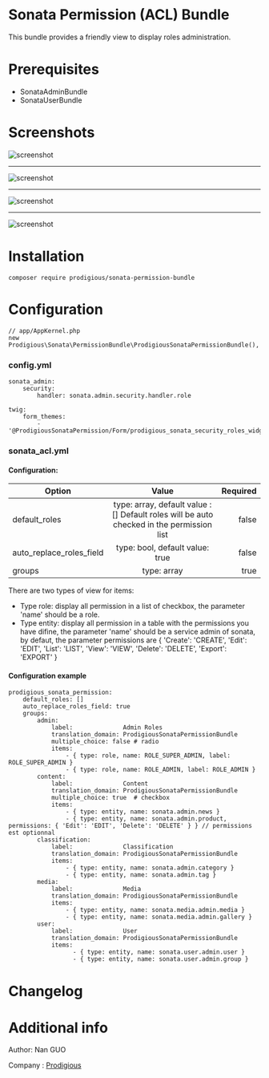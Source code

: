 # Sonata Permission (ACL) Bundle
 
This bundle provides a friendly view to display roles administration.

# Prerequisites
- SonataAdminBundle
- SonataUserBundle

# Screenshots

![screenshot](https://github.com/nan-guo/SonataPermissionBundle/blob/master/Resources/public/imgs/screenshot-1.png)

--------------------------------------------------------------------------------------------------------------------------------------------

![screenshot](https://github.com/nan-guo/SonataPermissionBundle/blob/master/Resources/public/imgs/screenshot-2.png)


--------------------------------------------------------------------------------------------------------------------------------------------

![screenshot](https://github.com/nan-guo/SonataPermissionBundle/blob/master/Resources/public/imgs/screenshot-3.png)


--------------------------------------------------------------------------------------------------------------------------------------------

![screenshot](https://github.com/nan-guo/SonataPermissionBundle/blob/master/Resources/public/imgs/screenshot-4.png)

# Installation

```
composer require prodigious/sonata-permission-bundle
```

# Configuration
```
// app/AppKernel.php
new Prodigious\Sonata\PermissionBundle\ProdigiousSonataPermissionBundle(),
```

### config.yml

```
sonata_admin:
    security:
        handler: sonata.admin.security.handler.role

twig:
    form_themes:
        - '@ProdigiousSonataPermission/Form/prodigious_sonata_security_roles_widget.html.twig'

```

### sonata_acl.yml

#### Configuration:

| Option                   |                                           Value                                           | Required |
|--------------------------|:-----------------------------------------------------------------------------------------:|---------:|
| default_roles            | type: array, default value : [] Default roles will be auto checked in the permission list |    false |
| auto_replace_roles_field | type: bool, default value: true                                                           |    false |
| groups                   | type: array                                                                               |     true |

There are two types of view for items:

- Type role: display all permission in a list of checkbox, the parameter 'name' should be a role.
- Type entity: display all permission in a table with the permissions you have difine, the parameter 'name' should be a service admin of sonata, by defaut, the parameter permissions are { 'Create': 'CREATE', 'Edit': 'EDIT', 'List': 'LIST',  'View': 'VIEW', 'Delete': 'DELETE', 'Export': 'EXPORT' }

#### Configuration example

```
prodigious_sonata_permission:
    default_roles: []
    auto_replace_roles_field: true
    groups:
        admin:
            label:              Admin Roles
            translation_domain: ProdigiousSonataPermissionBundle
            multiple_choice: false # radio
            items:
                - { type: role, name: ROLE_SUPER_ADMIN, label: ROLE_SUPER_ADMIN }
                - { type: role, name: ROLE_ADMIN, label: ROLE_ADMIN }
        content:
            label:              Content
            translation_domain: ProdigiousSonataPermissionBundle
            multiple_choice: true  # checkbox
            items:
                - { type: entity, name: sonata.admin.news }
                - { type: entity, name: sonata.admin.product, permissions: { 'Edit': 'EDIT', 'Delete': 'DELETE' } } // permissions est optionnal
        classification:
            label:              Classification
            translation_domain: ProdigiousSonataPermissionBundle
            items:
                - { type: entity, name: sonata.admin.category }
                - { type: entity, name: sonata.admin.tag }
        media:
            label:              Media
            translation_domain: ProdigiousSonataPermissionBundle
            items:
                - { type: entity, name: sonata.media.admin.media }
                - { type: entity, name: sonata.media.admin.gallery }
        user:
            label:              User
            translation_domain: ProdigiousSonataPermissionBundle
            items:
                  - { type: entity, name: sonata.user.admin.user }
                  - { type: entity, name: sonata.user.admin.group }
```

# Changelog


# Additional info
Author: Nan GUO
 
Company : [Prodigious](http://www.prodigious.com/)
